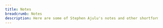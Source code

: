 ```yaml
---
title: Notes
breadcrumb: Notes
description: Here are some of Stephen Ajulu's notes and other shortform posts.
---
```

